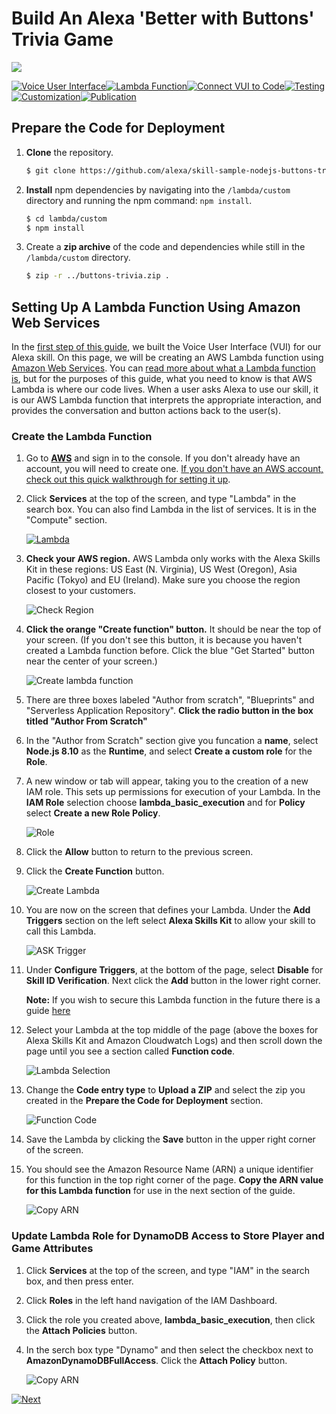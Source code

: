 #  Build An Alexa 'Better with Buttons' Trivia Game
<img src="https://m.media-amazon.com/images/G/01/mobile-apps/dex/alexa/alexa-skills-kit/tutorials/quiz-game/header._TTH_.png" />

[![Voice User Interface](https://m.media-amazon.com/images/G/01/mobile-apps/dex/alexa/alexa-skills-kit/tutorials/navigation/1-locked._TTH_.png)](./1-voice-user-interface.md)[![Lambda Function](https://m.media-amazon.com/images/G/01/mobile-apps/dex/alexa/alexa-skills-kit/tutorials/navigation/2-on._TTH_.png)](./2-lambda-function.md)[![Connect VUI to Code](https://m.media-amazon.com/images/G/01/mobile-apps/dex/alexa/alexa-skills-kit/tutorials/navigation/3-off._TTH_.png)](./3-connect-vui-to-code.md)[![Testing](https://m.media-amazon.com/images/G/01/mobile-apps/dex/alexa/alexa-skills-kit/tutorials/navigation/4-off._TTH_.png)](./4-testing.md)[![Customization](https://m.media-amazon.com/images/G/01/mobile-apps/dex/alexa/alexa-skills-kit/tutorials/navigation/5-off._TTH_.png)](./5-customization.md)[![Publication](https://m.media-amazon.com/images/G/01/mobile-apps/dex/alexa/alexa-skills-kit/tutorials/navigation/6-off._TTH_.png)](./6-publication.md)

## Prepare the Code for Deployment
1. **Clone** the repository.

	```bash
	$ git clone https://github.com/alexa/skill-sample-nodejs-buttons-trivia/
	```

2. **Install** npm dependencies by navigating into the `/lambda/custom` directory and running the npm command: `npm install`.

	```bash
	$ cd lambda/custom
	$ npm install
	```

3. Create a **zip archive** of the code and dependencies while still in the `/lambda/custom` directory.

	```bash
	$ zip -r ../buttons-trivia.zip .
	```

## Setting Up A Lambda Function Using Amazon Web Services

In the [first step of this guide](./1-voice-user-interface.md), we built the Voice User Interface (VUI) for our Alexa skill.  On this page, we will be creating an AWS Lambda function using [Amazon Web Services](http://aws.amazon.com).  You can [read more about what a Lambda function is](http://aws.amazon.com/lambda), but for the purposes of this guide, what you need to know is that AWS Lambda is where our code lives.  When a user asks Alexa to use our skill, it is our AWS Lambda function that interprets the appropriate interaction, and provides the conversation and button actions back to the user(s).

### Create the Lambda Function

1.  Go to **[AWS](https://aws.amazon.com)** and sign in to the console. If you don't already have an account, you will need to create one.  [If you don't have an AWS account, check out this quick walkthrough for setting it up](https://github.com/alexa/alexa-cookbook/blob/master/guides/aws-security-and-setup/set-up-aws.md).

2.  Click **Services** at the top of the screen, and type "Lambda" in the search box.  You can also find Lambda in the list of services.  It is in the "Compute" section.

    [![Lambda](./images/lambda.png)](https://console.aws.amazon.com/lambda/home)

3.  **Check your AWS region.** AWS Lambda only works with the Alexa Skills Kit in these regions: US East (N. Virginia), US West (Oregon), Asia Pacific (Tokyo)  and EU (Ireland).  Make sure you choose the region closest to your customers.

    ![Check Region](./images/useast.png)

4.  **Click the orange "Create function" button.** It should be near the top of your screen.  (If you don't see this button, it is because you haven't created a Lambda function before.  Click the blue "Get Started" button near the center of your screen.)

    ![Create lambda function](./images/create-function.png)

5.  There are three boxes labeled "Author from scratch", "Blueprints" and "Serverless Application Repository". **Click the radio button in the box titled  "Author From Scratch"**

6. In the "Author from Scratch" section give you funcation a **name**, select **Node.js 8.10** as the **Runtime**, and select **Create a custom role** for the **Role**.

7. A new window or tab will appear, taking you to the creation of a new IAM role. This sets up permissions for execution of your Lambda. In the **IAM Role** selection choose **lambda_basic_execution** and for **Policy** select **Create a new Role Policy**.

   ![Role](./images/role.png)

8. Click the **Allow** button to return to the previous screen.

9. Click the **Create Function** button.

   ![Create Lambda](./images/create-lambda.png)

10. You are now on the screen that defines your Lambda. Under the **Add Triggers** section on the left select **Alexa Skills Kit** to allow your skill to call this Lambda.

    ![ASK Trigger](./images/ask.png)

11. Under **Configure Triggers**, at the bottom of the page, select **Disable** for **Skill ID Verification**. Next click the **Add** button in the lower right corner.

    **Note:** If you wish to secure this Lambda function in the future there is a guide  [here](https://github.com/alexa/alexa-cookbook/blob/master/guides/aws-security-and-setup/secure-lambda-function.md)

12. Select your Lambda at the top middle of the page (above the boxes for Alexa Skills Kit and Amazon Cloudwatch Logs) and then scroll down the page until you see a section called **Function code**.

    ![Lambda Selection](./images/buttons-trivia.png)

13. Change the **Code entry type** to **Upload a ZIP** and select the zip you created in the **Prepare the Code for Deployment** section.

    ![Function Code](./images/function-code.png)

14. Save the Lambda by clicking the **Save** button in the upper right corner of the screen.

15. You should see the Amazon Resource Name (ARN) a unique identifier for this function in the top right corner of the page. **Copy the ARN value for this Lambda function** for use in the next section of the guide.

    ![Copy ARN](./images/arn.png)

### Update Lambda Role for DynamoDB Access to Store Player and Game Attributes

1. Click **Services** at the top of the screen, and type "IAM" in the search box, and then press enter.

2. Click **Roles** in the left hand navigation of the IAM Dashboard.

3. Click the role you created above, **lambda_basic_execution**, then click the **Attach Policies** button.

4. In the serch box type "Dynamo" and then select the checkbox next to **AmazonDynamoDBFullAccess**. Click the **Attach Policy** button.

    ![Copy ARN](./images/dynamo.png)


[![Next](https://m.media-amazon.com/images/G/01/mobile-apps/dex/alexa/alexa-skills-kit/tutorials/general/buttons/button_next_connect_vui_to_code._TTH_.png)](./3-connect-vui-to-code.md)
